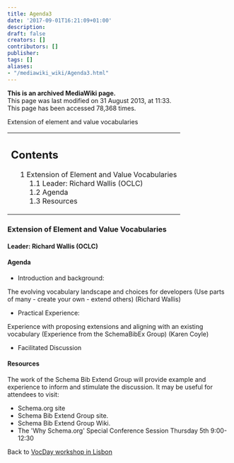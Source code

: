 ```yaml
---
title: Agenda3
date: '2017-09-01T16:21:09+01:00'
description: 
draft: false
creators: []
contributors: []
publisher: 
tags: []
aliases:
- "/mediawiki_wiki/Agenda3.html"
---
```


 **This is an archived MediaWiki page.**  
This page was last modified on 31 August 2013, at 11:33.  
This page has been accessed 78,368 times.

Extension of element and value vocabularies

<table id="toc" class="toc">
  <tr>
    <td>
      <div id="toctitle">
        <h2>Contents</h2>
      </div>
      <ul>
        <li class="toclevel-1 tocsection-1">
          <a href="#Extension_of_Element_and_Value_Vocabularies"><span class="tocnumber">1</span> <span class="toctext">Extension of Element and Value Vocabularies</span></a>
          <ul>
            <li class="toclevel-2 tocsection-2"><a href="#Leader:_Richard_Wallis_.28OCLC.29"><span class="tocnumber">1.1</span> <span class="toctext">Leader: Richard Wallis (OCLC)</span></a></li>
            <li class="toclevel-2 tocsection-3"><a href="#Agenda"><span class="tocnumber">1.2</span> <span class="toctext">Agenda</span></a></li>
            <li class="toclevel-2 tocsection-4"><a href="#Resources"><span class="tocnumber">1.3</span> <span class="toctext">Resources</span></a></li>
          </ul>
        </li>
      </ul>
    </td>
  </tr>
</table>

### Extension of Element and Value Vocabularies

#### Leader: Richard Wallis (OCLC)

#### Agenda

- Introduction and background: 

The evolving vocabulary landscape and choices for developers (Use parts of many - create your own - extend others) (Richard Wallis)

- Practical Experience:

Experience with proposing extensions and aligning with an existing vocabulary (Experience from the SchemaBibEx Group) (Karen Coyle)

- Facilitated Discussion

#### Resources

The work of the Schema Bib Extend Group will provide example and experience to inform and stimulate the discussion. It may be useful for attendees to visit:

- Schema.org site
- Schema Bib Extend Group site.
- Schema Bib Extend Group Wiki.
- The 'Why Schema.org' Special Conference Session Thursday 5th 9:00-12:30

Back to [VocDay workshop in Lisbon](/mediawiki_wiki/VocDay_workshop_in_Lisbon "VocDay workshop in Lisbon")

